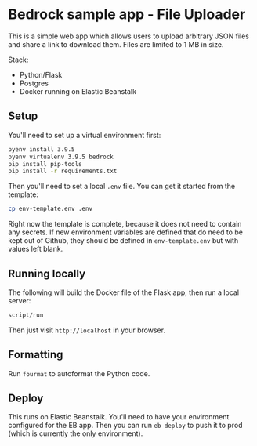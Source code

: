# Bedrock sample app - File Uploader

This is a simple web app which allows users to upload arbitrary JSON files and share a link
to download them. Files are limited to 1 MB in size.

Stack:
- Python/Flask
- Postgres
- Docker running on Elastic Beanstalk

## Setup

You'll need to set up a virtual environment first:
```bash
pyenv install 3.9.5
pyenv virtualenv 3.9.5 bedrock
pip install pip-tools
pip install -r requirements.txt
```

Then you'll need to set a local `.env` file. You can get it started from the template:
```bash
cp env-template.env .env
```

Right now the template is complete, because it does not need to contain any secrets.
If new environment variables are defined that do need to be kept out of Github,
they should be defined in `env-template.env` but with values left blank.

## Running locally

The following will build the Docker file of the Flask app, then run a local server:
```bash
script/run
```

Then just visit `http://localhost` in your browser.

## Formatting
Run `fourmat` to autoformat the Python code.

## Deploy
This runs on Elastic Beanstalk. You'll need to have your environment configured
for the EB app. Then you can run `eb deploy` to push it to prod (which is currently the only
environment).
